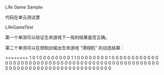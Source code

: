 Life Game Sample

代码在单元测试里

LifeGameTest

第一个单测可以验证生命游戏下一局的结果是否正确。

第二个单测可以在控制台输出生命游戏 “滑翔机” 的动态结果：

========
1 0 1 0 0 0 0 0 0 0 
0 1 1 0 0 0 0 0 0 0 
0 1 0 0 0 0 0 0 0 0 
0 0 0 0 0 0 0 0 0 0 
0 0 0 0 0 0 0 0 0 0 
0 0 0 0 0 0 0 0 0 0 
0 0 0 0 0 0 0 0 0 0 
0 0 0 0 0 0 0 0 0 0 
0 0 0 0 0 0 0 0 0 0 
0 0 0 0 0 0 0 0 0 0 
